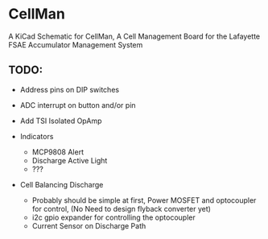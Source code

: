 # CellMan
A KiCad Schematic for CellMan, A Cell Management Board for the Lafayette FSAE Accumulator Management System



## TODO:

- Address pins on DIP switches
- ADC interrupt on button and/or pin

- Add TSI Isolated OpAmp

- Indicators
	- MCP9808 Alert
	- Discharge Active Light	
	- ???

- Cell Balancing Discharge
	- Probably should be simple at first, Power MOSFET and optocoupler for control,
		(No Need to design flyback converter yet)
	- i2c gpio expander for controlling the optocoupler
	- Current Sensor on Discharge Path